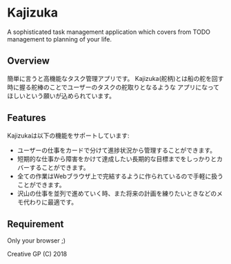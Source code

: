 # Kajizuka
A sophisticated task management application which covers from TODO management to planning of your life. 


## Overview
簡単に言うと高機能なタスク管理アプリです。
Kajizuka(舵柄)とは船の舵を回す時に握る舵棒のことでユーザーのタスクの舵取りとなるような
アプリになってほしいという願いが込められています。


## Features
Kajizukaは以下の機能をサポートしています:
- ユーザーの仕事をカードで分けて進捗状況から管理することができます。
- 短期的な仕事から障害をかけて達成したい長期的な目標までをしっかりとカバーすることができます。
- 全ての作業はWebブラウザ上で完結するように作られているので手軽に扱うことができます。
- 沢山の仕事を並列で進めていく時、また将来の計画を練りたいときなどのメモ代わりに最適です。


## Requirement
Only your browser ;)



Creative GP (C) 2018

